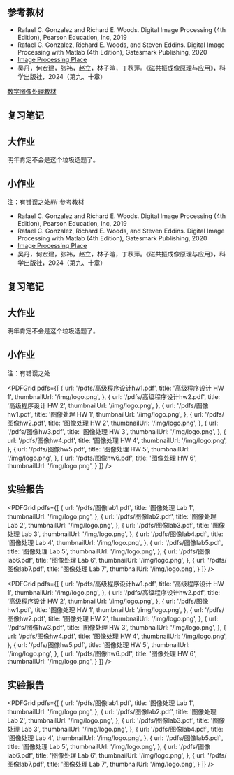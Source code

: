 ## 参考教材
- Rafael C. Gonzalez and Richard E. Woods. Digital Image Processing (4th Edition), Pearson Education, Inc, 2019
- Rafael C. Gonzalez, Richard E. Woods, and Steven Eddins. Digital Image Processing with Matlab (4th Edition), Gatesmark Publishing, 2020
- [Image Processing Place](https://www.imageprocessingplace.com/)
- 吴丹，何宏建，张祎，赵立，林子暄，丁秋萍。《磁共振成像原理与应用》，科学出版社，2024（第九、十章）

[数字图像处理教材](https://pan.baidu.com/s/1VZXxrpR2LA2l6G-iYdAUNg?pwd=6knm)

<PDFViewer 
  src="/pdfs/数字图像处理习题解答.pdf" 
  title="数字图像处理习题解答" 
  height={800}
  showToolbar={true}
/>


## 复习笔记

<FullPagePDFViewer src="/pdfs/生物医学图像处理复习笔记.pdf" title="生物医学图像处理复习笔记" />

## 大作业
明年肯定不会是这个垃圾选题了。

<FullPagePDFViewer src="/pdfs/生物医学图像处理实验报告.pdf" title="生物医学图像处理实验报告" />

## 小作业
注：有错误之处## 参考教材
- Rafael C. Gonzalez and Richard E. Woods. Digital Image Processing (4th Edition), Pearson Education, Inc, 2019
- Rafael C. Gonzalez, Richard E. Woods, and Steven Eddins. Digital Image Processing with Matlab (4th Edition), Gatesmark Publishing, 2020
- [Image Processing Place](https://www.imageprocessingplace.com/)
- 吴丹，何宏建，张祎，赵立，林子暄，丁秋萍。《磁共振成像原理与应用》，科学出版社，2024（第九、十章）

<PDFViewer 
  src="/pdfs/数字图像处理教材.pdf" 
  title="数字图像处理教材" 
  height={800}
  showToolbar={true}
/>

<PDFViewer 
  src="/pdfs/数字图像处理习题解答.pdf" 
  title="数字图像处理习题解答" 
  height={800}
  showToolbar={true}
/>


## 复习笔记

<FullPagePDFViewer src="/pdfs/生物医学图像处理复习笔记.pdf" title="生物医学图像处理复习笔记" />

## 大作业
明年肯定不会是这个垃圾选题了。

<FullPagePDFViewer src="/pdfs/生物医学图像处理实验报告.pdf" title="生物医学图像处理实验报告" />

## 小作业
注：有错误之处

<PDFGrid
  pdfs={[
    {
      url: '/pdfs/高级程序设计hw1.pdf',
      title: '高级程序设计 HW 1',
      thumbnailUrl: '/img/logo.png',
    },
    {
      url: '/pdfs/高级程序设计hw2.pdf',
      title: '高级程序设计 HW 2',
      thumbnailUrl: '/img/logo.png',
    },
    {
      url: '/pdfs/图像hw1.pdf',
      title: '图像处理 HW 1',
      thumbnailUrl: '/img/logo.png',
    },
    {
      url: '/pdfs/图像hw2.pdf',
      title: '图像处理 HW 2',
      thumbnailUrl: '/img/logo.png',
    },
    {
      url: '/pdfs/图像hw3.pdf',
      title: '图像处理 HW 3',
      thumbnailUrl: '/img/logo.png',
    },
    {
      url: '/pdfs/图像hw4.pdf',
      title: '图像处理 HW 4',
      thumbnailUrl: '/img/logo.png',
    },
    {
      url: '/pdfs/图像hw5.pdf',
      title: '图像处理 HW 5',
      thumbnailUrl: '/img/logo.png',
    },
    {
      url: '/pdfs/图像hw6.pdf',
      title: '图像处理 HW 6',
      thumbnailUrl: '/img/logo.png',
    }
  ]}
/>

## 实验报告

<PDFGrid
  pdfs={[
    {
      url: '/pdfs/图像lab1.pdf',
      title: '图像处理 Lab 1',
      thumbnailUrl: '/img/logo.png',
    },
    {
      url: '/pdfs/图像lab2.pdf',
      title: '图像处理 Lab 2',
      thumbnailUrl: '/img/logo.png',
    },
    {
      url: '/pdfs/图像lab3.pdf',
      title: '图像处理 Lab 3',
      thumbnailUrl: '/img/logo.png',
    },
    {
      url: '/pdfs/图像lab4.pdf',
      title: '图像处理 Lab 4',
      thumbnailUrl: '/img/logo.png',
    },
    {
      url: '/pdfs/图像lab5.pdf',
      title: '图像处理 Lab 5',
      thumbnailUrl: '/img/logo.png',
    },
    {
      url: '/pdfs/图像lab6.pdf',
      title: '图像处理 Lab 6',
      thumbnailUrl: '/img/logo.png',
    },
    {
      url: '/pdfs/图像lab7.pdf',
      title: '图像处理 Lab 7',
      thumbnailUrl: '/img/logo.png',
    }
  ]}
/>


<PDFGrid
  pdfs={[
    {
      url: '/pdfs/高级程序设计hw1.pdf',
      title: '高级程序设计 HW 1',
      thumbnailUrl: '/img/logo.png',
    },
    {
      url: '/pdfs/高级程序设计hw2.pdf',
      title: '高级程序设计 HW 2',
      thumbnailUrl: '/img/logo.png',
    },
    {
      url: '/pdfs/图像hw1.pdf',
      title: '图像处理 HW 1',
      thumbnailUrl: '/img/logo.png',
    },
    {
      url: '/pdfs/图像hw2.pdf',
      title: '图像处理 HW 2',
      thumbnailUrl: '/img/logo.png',
    },
    {
      url: '/pdfs/图像hw3.pdf',
      title: '图像处理 HW 3',
      thumbnailUrl: '/img/logo.png',
    },
    {
      url: '/pdfs/图像hw4.pdf',
      title: '图像处理 HW 4',
      thumbnailUrl: '/img/logo.png',
    },
    {
      url: '/pdfs/图像hw5.pdf',
      title: '图像处理 HW 5',
      thumbnailUrl: '/img/logo.png',
    },
    {
      url: '/pdfs/图像hw6.pdf',
      title: '图像处理 HW 6',
      thumbnailUrl: '/img/logo.png',
    }
  ]}
/>

## 实验报告

<PDFGrid
  pdfs={[
    {
      url: '/pdfs/图像lab1.pdf',
      title: '图像处理 Lab 1',
      thumbnailUrl: '/img/logo.png',
    },
    {
      url: '/pdfs/图像lab2.pdf',
      title: '图像处理 Lab 2',
      thumbnailUrl: '/img/logo.png',
    },
    {
      url: '/pdfs/图像lab3.pdf',
      title: '图像处理 Lab 3',
      thumbnailUrl: '/img/logo.png',
    },
    {
      url: '/pdfs/图像lab4.pdf',
      title: '图像处理 Lab 4',
      thumbnailUrl: '/img/logo.png',
    },
    {
      url: '/pdfs/图像lab5.pdf',
      title: '图像处理 Lab 5',
      thumbnailUrl: '/img/logo.png',
    },
    {
      url: '/pdfs/图像lab6.pdf',
      title: '图像处理 Lab 6',
      thumbnailUrl: '/img/logo.png',
    },
    {
      url: '/pdfs/图像lab7.pdf',
      title: '图像处理 Lab 7',
      thumbnailUrl: '/img/logo.png',
    }
  ]}
/>
